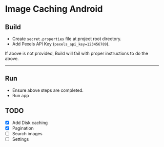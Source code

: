 # Image Caching Android

## Build
- Create `secret.properties` file at project root directory.
- Add Pexels API Key (`pexels_api_key=123456789`).

If above is not provided, Build will fail with proper instructions to do the above.

---

## Run
- Ensure above steps are completed.
- Run app

## TODO
- [x] Add Disk caching
- [x] Pagination
- [ ] Search images
- [ ] Settings
